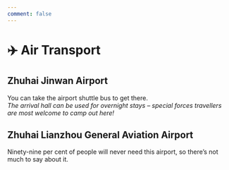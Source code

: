 ```yaml
---
comment: false
---
```


# ✈️ Air Transport

## Zhuhai Jinwan Airport  
You can take the airport shuttle bus to get there.  
*The arrival hall can be used for overnight stays – special forces travellers are most welcome to camp out here!*  

## Zhuhai Lianzhou General Aviation Airport  
Ninety-nine per cent of people will never need this airport, so there’s not much to say about it.  
